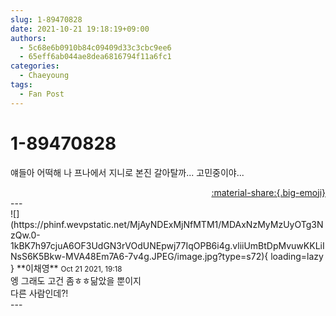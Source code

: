 ```yaml
---
slug: 1-89470828
date: 2021-10-21 19:18:19+09:00
authors:
  - 5c68e6b0910b84c09409d33c3cbc9ee6
  - 65eff6ab044ae8dea6816794f11a6fc1
categories:
  - Chaeyoung
tags:
  - Fan Post
---
```


# 1-89470828

<div class="post-container" markdown="1">
<div class="content-container md-sidebar__scrollwrap" markdown="1">

얘들아 어떡해 나 프나에서 지니로 본진 갈아탈까... 고민중이야...

</div>
</div>

<div style="text-align: right;" markdown="1">
<a href="https://weverse.io/fromis9/fanpost/1-89470828" style="text-align: right;">:material-share:{.big-emoji}</a>
</div>
---

<div class="comments-container md-sidebar__scrollwrap" markdown="1">
<div class="comment" markdown="1">
<div class='id-container' markdown="1">
![](https://phinf.wevpstatic.net/MjAyNDExMjNfMTM1/MDAxNzMyMzUyOTg3NzQw.0-1kBK7h97cjuA6OF3UdGN3rVOdUNEpwj77IqOPB6i4g.vliiUmBtDpMvuwKKLiINsS6K5Bkw-MVA48Em7A6-7v4g.JPEG/image.jpg?type=s72){ loading=lazy }
**<span class="artist">이채영</span>** <small>Oct 21 2021, 19:18</small><br>
</div>
<div class='comment-body' markdown="1">
엥 그래도 고건 좀ㅎㅎ닮았을 뿐이지<br>다른 사람인데?!
</div>
</div>
</div>
---
